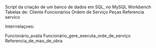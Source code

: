 Script da criação de um banco de dados em SQL, no MySQL Workbench
Tabelas de:
Cliente
Funcionários
Ordem de Serviço
Peças
Referencia servico

Interrrelaçoes:

Funcionário_avalia
Funcionário_gere_executa_orde_de_serviço
Referencia_de_mao_de_obra
